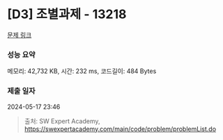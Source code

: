 # [D3] 조별과제 - 13218 

[문제 링크](https://swexpertacademy.com/main/code/problem/problemDetail.do?contestProbId=AXzjvCCq-PwDFASs) 

### 성능 요약

메모리: 42,732 KB, 시간: 232 ms, 코드길이: 484 Bytes

### 제출 일자

2024-05-17 23:46



> 출처: SW Expert Academy, https://swexpertacademy.com/main/code/problem/problemList.do